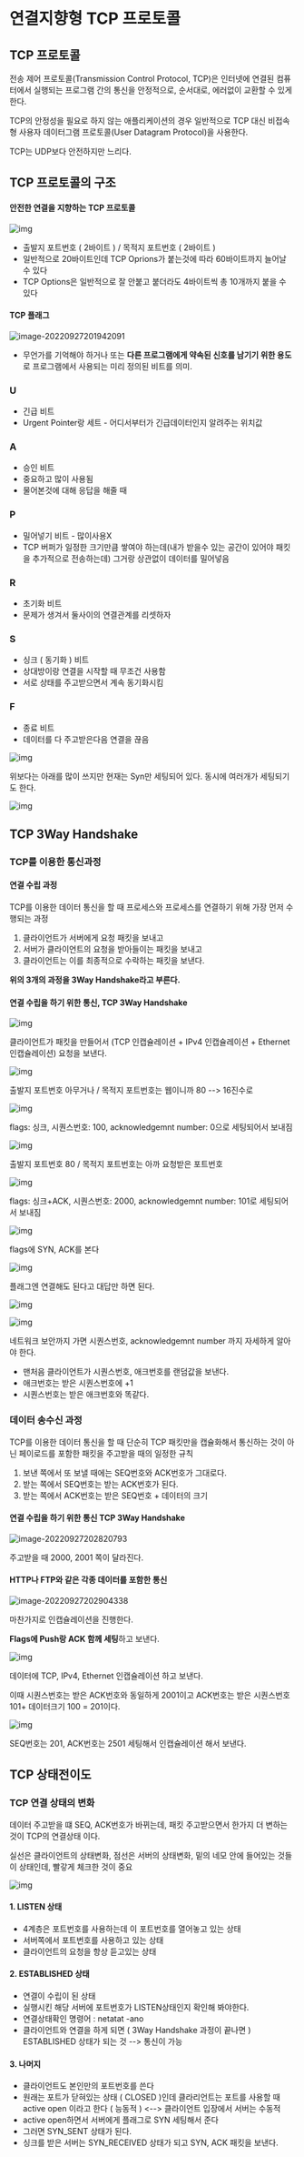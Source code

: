 # 연결지향형 TCP 프로토콜



## TCP 프로토콜

전송 제어 프로토콜(Transmission Control Protocol, TCP)은 인터넷에 연결된 컴퓨터에서 실행되는 프로그램 간의 통신을 안정적으로, 순서대로, 에러없이 교환할 수 있게 한다.

TCP의 안정성을 필요로 하지 않는 애플리케이션의 경우 일반적으로 TCP 대신 비접속형 사용자 데이터그램 프로토콜(User Datagram Protocol)을 사용한다.

TCP는 UDP보다 안전하지만 느리다.



## TCP 프로토콜의 구조

#### 안전한 연결을 지향하는 TCP 프로토콜

![img](https://velog.velcdn.com/images%2Fcombi_areum%2Fpost%2F676be637-5178-4fb1-bfc5-8cf8ed04105b%2F%E1%84%89%E1%85%B3%E1%84%8F%E1%85%B3%E1%84%85%E1%85%B5%E1%86%AB%E1%84%89%E1%85%A3%E1%86%BA%202021-12-23%20%E1%84%8B%E1%85%A9%E1%84%92%E1%85%AE%209.44.32.png)

- 출발지 포트번호 ( 2바이트 ) / 목적지 포트번호 ( 2바이트 )
- 일반적으로 20바이트인데 TCP Oprions가 붙는것에 따라 60바이트까지 늘어날 수 있다
- TCP Options은 일반적으로 잘 안붙고 붙더라도 4바이트씩 총 10개까지 붙을 수 있다



#### TCP 플래그

![image-20220927201942091](9장-TCP-연결지향형.assets/image-20220927201942091.png)

- 무언가를 기억해야 하거나 또는 **다른 프로그램에게 약속된 신호를 남기기 위한 용도**로 프로그램에서 사용되는 미리 정의된 비트를 의미.

### U

- 긴급 비트
- Urgent Pointer랑 세트 - 어디서부터가 긴급데이터인지 알려주는 위치값

### A

- 승인 비트
- 중요하고 많이 사용됨
- 물어본것에 대해 응답을 해줄 때

### P

- 밀어넣기 비트 - 많이사용X
- TCP 버퍼가 일정한 크기만큼 쌓여야 하는데(내가 받을수 있는 공간이 있어야 패킷을 추가적으로 전송하는데) 그거랑 상관없이 데이터를 밀어넣음

### R

- 초기화 비트
- 문제가 생겨서 둘사이의 연결관계를 리셋하자

### S

- 싱크 ( 동기화 ) 비트
- 상대방이랑 연결을 시작할 때 무조건 사용함
- 서로 상태를 주고받으면서 계속 동기화시킴

### F

- 종료 비트
- 데이터를 다 주고받은다음 연결을 끊음



![img](https://velog.velcdn.com/images%2Fcombi_areum%2Fpost%2F0dfa11f5-6eed-4991-a086-b7fee3c8ee8b%2F%E1%84%89%E1%85%B3%E1%84%8F%E1%85%B3%E1%84%85%E1%85%B5%E1%86%AB%E1%84%89%E1%85%A3%E1%86%BA%202021-12-23%20%E1%84%8B%E1%85%A9%E1%84%92%E1%85%AE%2010.08.18.png)

위보다는 아래를 많이 쓰지만 현재는 Syn만 세팅되어 있다. 동시에 여러개가 세팅되기도 한다.

![img](https://velog.velcdn.com/images%2Fcombi_areum%2Fpost%2F464dcb51-017a-4a29-927c-80e3c72d5733%2F%E1%84%89%E1%85%B3%E1%84%8F%E1%85%B3%E1%84%85%E1%85%B5%E1%86%AB%E1%84%89%E1%85%A3%E1%86%BA%202021-12-23%20%E1%84%8B%E1%85%A9%E1%84%92%E1%85%AE%2010.10.27.png)



## TCP 3Way Handshake

### TCP를 이용한 통신과정

#### 연결 수립 과정

TCP를 이용한 데이터 통신을 할 때 프로세스와 프로세스를 연결하기 위해 가장 먼저 수행되는 과정

1. 클라이언트가 서버에게 요청 패킷을 보내고
2. 서버가 클라이언트의 요청을 받아들이는 패킷을 보내고
3. 클라이언트는 이를 최종적으로 수락하는 패킷을 보낸다.

**위의 3개의 과정을 3Way Handshake라고 부른다.**



#### 연결 수립을 하기 위한 통신, TCP 3Way Handshake

![img](https://velog.velcdn.com/images%2Fcombi_areum%2Fpost%2F23c38728-d821-4cab-8edf-30aa7555a24c%2F%E1%84%89%E1%85%B3%E1%84%8F%E1%85%B3%E1%84%85%E1%85%B5%E1%86%AB%E1%84%89%E1%85%A3%E1%86%BA%202021-12-24%20%E1%84%8B%E1%85%A9%E1%84%92%E1%85%AE%2010.10.09.png)

클라이언트가 패킷을 만들어서 (TCP 인캡슐레이션 + IPv4 인캡슐레이션 + Ethernet 인캡슐레이션) 요청을 보낸다.

![img](https://velog.velcdn.com/images%2Fcombi_areum%2Fpost%2F65f6fd14-f956-4770-a1eb-4d01bbadbc6c%2F%E1%84%89%E1%85%B3%E1%84%8F%E1%85%B3%E1%84%85%E1%85%B5%E1%86%AB%E1%84%89%E1%85%A3%E1%86%BA%202021-12-24%20%E1%84%8B%E1%85%A9%E1%84%92%E1%85%AE%2010.20.12.png)

출발지 포트번호 아무거나 / 목적지 포트번호는 웹이니까 80 --> 16진수로

![img](https://velog.velcdn.com/images%2Fcombi_areum%2Fpost%2F1e091d8d-6f5b-4884-9c68-6d890fd031c4%2F%E1%84%89%E1%85%B3%E1%84%8F%E1%85%B3%E1%84%85%E1%85%B5%E1%86%AB%E1%84%89%E1%85%A3%E1%86%BA%202021-12-24%20%E1%84%8B%E1%85%A9%E1%84%92%E1%85%AE%2010.21.41.png)

flags: 싱크, 시퀀스번호: 100, acknowledgemnt number: 0으로 세팅되어서 보내짐

![img](https://velog.velcdn.com/images%2Fcombi_areum%2Fpost%2F059a6ab6-533e-4ffa-ac72-fad44b06a74c%2F%E1%84%89%E1%85%B3%E1%84%8F%E1%85%B3%E1%84%85%E1%85%B5%E1%86%AB%E1%84%89%E1%85%A3%E1%86%BA%202021-12-24%20%E1%84%8B%E1%85%A9%E1%84%92%E1%85%AE%2010.26.44.png)

출발지 포트번호 80 / 목적지 포트번호는 아까 요청받은 포트번호

![img](https://velog.velcdn.com/images%2Fcombi_areum%2Fpost%2Fea244443-26c6-4c83-b727-aaa4570aac4f%2F%E1%84%89%E1%85%B3%E1%84%8F%E1%85%B3%E1%84%85%E1%85%B5%E1%86%AB%E1%84%89%E1%85%A3%E1%86%BA%202021-12-24%20%E1%84%8B%E1%85%A9%E1%84%92%E1%85%AE%2010.29.40.png)

flags: 싱크+ACK, 시퀀스번호: 2000, acknowledgemnt number: 101로 세팅되어서 보내짐

![img](https://velog.velcdn.com/images%2Fcombi_areum%2Fpost%2F8f7c5d00-b410-4c89-a651-c332215445c4%2F%E1%84%89%E1%85%B3%E1%84%8F%E1%85%B3%E1%84%85%E1%85%B5%E1%86%AB%E1%84%89%E1%85%A3%E1%86%BA%202021-12-24%20%E1%84%8B%E1%85%A9%E1%84%92%E1%85%AE%2010.31.36.png)

flags에 SYN, ACK를 본다

![img](https://velog.velcdn.com/images%2Fcombi_areum%2Fpost%2F923f0f7e-1c45-49c7-b56d-2bf65cf06af7%2F%E1%84%89%E1%85%B3%E1%84%8F%E1%85%B3%E1%84%85%E1%85%B5%E1%86%AB%E1%84%89%E1%85%A3%E1%86%BA%202021-12-24%20%E1%84%8B%E1%85%A9%E1%84%92%E1%85%AE%2010.34.47.png)

플래그엔 연결해도 된다고 대답만 하면 된다.

![img](https://velog.velcdn.com/images%2Fcombi_areum%2Fpost%2Fd43e75da-ae49-4947-86fe-42df6ef505b9%2F%E1%84%89%E1%85%B3%E1%84%8F%E1%85%B3%E1%84%85%E1%85%B5%E1%86%AB%E1%84%89%E1%85%A3%E1%86%BA%202021-12-24%20%E1%84%8B%E1%85%A9%E1%84%92%E1%85%AE%2010.36.35.png)

![img](https://velog.velcdn.com/images%2Fcombi_areum%2Fpost%2F86ab98f2-1fb4-47d3-ae3a-471d987b6bf0%2F%E1%84%89%E1%85%B3%E1%84%8F%E1%85%B3%E1%84%85%E1%85%B5%E1%86%AB%E1%84%89%E1%85%A3%E1%86%BA%202021-12-24%20%E1%84%8B%E1%85%A9%E1%84%92%E1%85%AE%2011.09.27.png)

네트워크 보안까지 가면 시퀀스번호, acknowledgemnt number 까지 자세하게 알아야 한다.

- 맨처음 클라이언트가 시퀀스번호, 애크번호를 랜덤값을 보낸다.
- 애크번호는 받은 시퀀스번호에 +1
- 시퀀스번호는 받은 애크번호와 똑같다.




### 데이터 송수신 과정

TCP를 이용한 데이터 통신을 할 때 단순히 TCP 패킷만을 캡슐화해서 통신하는 것이 아닌 페이로드를 포함한 패킷을 주고받을 때의 일정한 규칙

1. 보낸 쪽에서 또 보낼 때에는 SEQ번호와 ACK번호가 그대로다.
2. 받는 쪽에서 SEQ번호는 받는 ACK번호가 된다.
3. 받는 쪽에서 ACK번호는 받은 SEQ번호 + 데이터의 크기



#### 연결 수립을 하기 위한 통신 TCP 3Way Handshake

![image-20220927202820793](9장-TCP-연결지향형.assets/image-20220927202820793.png)

주고받을 때 2000, 2001 쪽이 달라진다.



#### HTTP나 FTP와 같은 각종 데이터를 포함한 통신

![image-20220927202904338](9장-TCP-연결지향형.assets/image-20220927202904338.png)

마찬가지로 인캡슐레이션을 진행한다.

**Flags에 Push랑 ACK 함께 세팅**하고 보낸다.

![img](https://velog.velcdn.com/images%2Fcombi_areum%2Fpost%2F7bff95bc-5951-493c-9a7f-bf4c15833fba%2F%E1%84%89%E1%85%B3%E1%84%8F%E1%85%B3%E1%84%85%E1%85%B5%E1%86%AB%E1%84%89%E1%85%A3%E1%86%BA%202021-12-26%20%E1%84%8B%E1%85%A9%E1%84%92%E1%85%AE%206.47.47.png)

데이터에 TCP, IPv4, Ethernet 인캡슐레이션 하고 보낸다.

이때 시퀀스번호는 받은 ACK번호와 동일하게 2001이고 ACK번호는 받은 시퀀스번호 101+ 데이터크기 100 = 201이다.

![img](https://velog.velcdn.com/images%2Fcombi_areum%2Fpost%2Fc2f60b20-2624-4a50-a983-c76abf360cfc%2F%E1%84%89%E1%85%B3%E1%84%8F%E1%85%B3%E1%84%85%E1%85%B5%E1%86%AB%E1%84%89%E1%85%A3%E1%86%BA%202021-12-27%20%E1%84%8B%E1%85%A9%E1%84%8C%E1%85%A5%E1%86%AB%2010.38.05.png)

SEQ번호는 201, ACK번호는 2501 세팅해서 인캡슐레이션 해서 보낸다.



## TCP 상태전이도

### TCP 연결 상태의 변화

데이터 주고받을 떄 SEQ, ACK번호가 바뀌는데, 패킷 주고받으면서 한가지 더 변하는 것이 TCP의 연결상태 이다.

실선은 클라이언트의 상태변화, 점선은 서버의 상태변화, 밑의 네모 안에 들어있는 것들이 상태인데, 빨갛게 체크한 것이 중요

![img](https://velog.velcdn.com/images%2Fcombi_areum%2Fpost%2F4f8eed48-b0b9-44cb-8bc4-5841698bd29c%2F%E1%84%89%E1%85%B3%E1%84%8F%E1%85%B3%E1%84%85%E1%85%B5%E1%86%AB%E1%84%89%E1%85%A3%E1%86%BA%202021-12-27%20%E1%84%8B%E1%85%A9%E1%84%8C%E1%85%A5%E1%86%AB%2010.43.41.png)

#### 1. LISTEN 상태

- 4계층은 포트번호를 사용하는데 이 포트번호를 열어놓고 있는 상태
- 서버쪽에서 포트번호를 사용하고 있는 상태
- 클라이언트의 요청을 항상 듣고있는 상태

#### 2. ESTABLISHED 상태

- 연결이 수립이 된 상태
- 실행시킨 해당 서버에 포트번호가 LISTEN상태인지 확인해 봐야한다.
- 연결상태확인 명령어 : netatat -ano
- 클라이언트와 연결을 하게 되면 ( 3Way Handshake 과정이 끝나면 ) ESTABLISHED 상태가 되는 것 --> 통신이 가능

#### 3. 나머지

- 클라이언트도 본인만의 포트번호를 쓴다
- 원래는 포트가 닫혀있는 상태 ( CLOSED )인데 클라리언트는 포트를 사용할 때 active open 이라고 한다 ( 능동적 ) <--> 클라이언트 입장에서 서버는 수동적
- active open하면서 서버에게 플래그로 SYN 세팅해서 준다
- 그러면 SYN_SENT 상태가 된다.
- 싱크를 받은 서버는 SYN_RECEIVED 상태가 되고 SYN, ACK 패킷을 보낸다.

